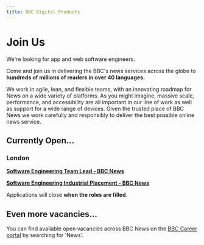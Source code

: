 ```yaml
---
title: BBC Digital Products
---
```

# Join Us

We're looking for app and web software engineers.

Come and join us in delivering the BBC's news services across the globe to **hundreds of millions of readers in over 40 languages.**

We work in agile, lean, and flexible teams, with an innovating roadmap for News on a wide variety of platforms. As you might imagine, massive scale, performance, and accessibility are all important in our line of work as well as support for a wide range of devices. Given the trusted place of BBC News we work carefully and responsibly to deliver the best possible online news service.

## Currently Open...

### London

**[Software Engineering Team Lead - BBC News](https://careerssearch.bbc.co.uk/jobs/job/Software-Engineering-Team-Lead-BBC-News/44440)**

**[Software Engineering Industrial Placement - BBC News](https://careerssearch.bbc.co.uk/jobs/job/Software-Engineering-Industrial-Placement-News/46240)**

Applications will close **when the roles are filled**.

## Even more vacancies...
You can find available open vacancies across BBC News on the [BBC Career portal](http://careerssearch.bbc.co.uk/jobs/search) by searching for 'News'.
